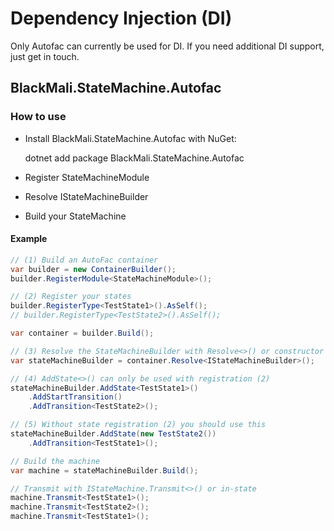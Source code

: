 # Dependency Injection (DI)

Only Autofac can currently be used for DI. If you need additional DI support, just get in touch.

## BlackMali.StateMachine.Autofac

### How to use

- Install BlackMali.StateMachine.Autofac with NuGet:
	
	dotnet add package BlackMali.StateMachine.Autofac

- Register StateMachineModule
- Resolve IStateMachineBuilder
- Build your StateMachine

#### Example

```csharp
// (1) Build an AutoFac container
var builder = new ContainerBuilder();
builder.RegisterModule<StateMachineModule>();

// (2) Register your states
builder.RegisterType<TestState1>().AsSelf();
// builder.RegisterType<TestState2>().AsSelf();

var container = builder.Build();

// (3) Resolve the StateMachineBuilder with Resolve<>() or constructor
var stateMachineBuilder = container.Resolve<IStateMachineBuilder>();

// (4) AddState<>() can only be used with registration (2)
stateMachineBuilder.AddState<TestState1>()
	.AddStartTransition()
	.AddTransition<TestState2>();

// (5) Without state registration (2) you should use this
stateMachineBuilder.AddState(new TestState2())
	.AddTransition<TestState1>();

// Build the machine
var machine = stateMachineBuilder.Build();

// Transmit with IStateMachine.Transmit<>() or in-state
machine.Transmit<TestState1>();
machine.Transmit<TestState2>();
machine.Transmit<TestState1>();
```